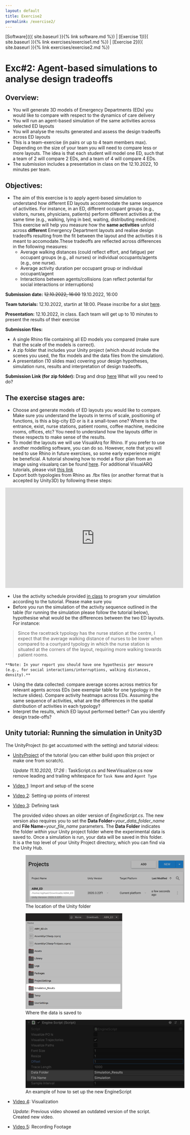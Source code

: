 ```yaml
---
layout: default
title: Exercise2
permalink: /exercise2/
---
```


[Software]({{ site.baseurl }}{% link software.md %}) | [Exercise 1]({{ site.baseurl }}{% link exercises/exercise1.md %}) | [Exercise 2]({{ site.baseurl }}{% link exercises/exercise2.md %})

# Exc#2: Agent-based simulations to analyse design tradeoffs

## Overview:
- You will generate 3D models of Emergency Departments (EDs) you would like to compare with respect to the dynamics of care delivery 
- You will run an agent-based simulation of the same activities across selected ED layouts
- You will analyse the results generated and assess the design tradeoffs across ED layouts
- This is a team-exercise (in pairs or up to 4 team members max). Depending on the size of your team you will need to compare less or more layouts. The idea is that each student will model one ED, such that a team of 2 will compare 2 EDs, and a team of 4 will compare 4 EDs.
- The submission includes a presentation in class on the 12.10.2022, 10 minutes per team.

## Objectives:
- The aim of this exercise is to apply agent-based simulation to understand how different ED layouts accommodate the same sequence of activities. For instance, in an ED, different occupant groups (e.g., visitors, nurses, physicians, patients)  perform different activities at the same time (e.g., walking, lying in bed, waiting, distributing medicine) . This exercise will help you measure how the **same activities** unfold across **different** Emergency Department layouts and realise design tradeoffs resulting from the fit between the layout and the activities it is meant to accomodate.These tradeoffs are reflected across differences in the following measures:
    - Average walking distances (could reflect effort, and fatigue) per occupant groups (e.g., all nurses) or individual occupants/agents (e.g., one nurse). 
    - Average activity duration per occupant group or individual occupant/agent
    - Interactions between agents/collisions (can reflect potential for social interactions or interruptions)

**Submission date:** ~~12.10.2022, 16:00~~ 19.10.2022, 16:00

**Team tutorials:** 12.10.2022, startin at 18:00. Please inscribe for a slot [here](https://doodle.com/meeting/participate/id/epQx2Lpa).

**Presentation:** 12.10.2022, in class. Each team will get up to 10 minutes to present the results of their exercise

**Submission files:**
- A single Rhino file containing all ED models you compared (make sure that the scale of the models is correct). 
- A zip folder that includes your Unity project (which should include the scenes you used, the fbx models and the data files from the simulation).
- A presentation (10 slides max) covering your design hypotheses, simulation runs, results and interpretation of design tradeoffs.

**Submission Link (for zip folder):** Drag and drop [here](https://polybox.ethz.ch/index.php/s/W8ZEiauxvYnv9IT) 
What will you need to do?

## The exercise stages are:
- Choose and generate models of ED layouts you would like to compare. Make sure you understand the layouts in terms of scale, positioning of functions, is this a big-city ED or is it a small-town one? Where is the entrance, exist, nurse stations, patient rooms, coffee machine, medicine rooms, offices, etc? You need to understand how the layouts differ in these respects to make sense of the results. 
- To model the layouts we will use VisualArq for Rhino. If you prefer to use another modelling software, you can do so. However, note that you will need to use Rhino in future exercises, so some early experience might be beneficial. A tutorial showing how to model a floor plan from an image using visualarq can be found [here](https://drive.google.com/file/d/1NVp7wVHzlMYqUnkfs7qSa9iyu5t3iO9D/view). For additional VisualARQ tutorials, please visit [this link](https://www.visualarq.com/learn/videos/)
- Export both typologies from Rhino as .fbx files (or another format that is accepted by Unity3D) by following these steps:
<iframe width="560" height="315" src="https://www.youtube.com/embed/XsIkjZUcI-U" title="YouTube video player" frameborder="0" allow="accelerometer; autoplay; clipboard-write; encrypted-media; gyroscope; picture-in-picture" allowfullscreen></iframe>

- Use the activity schedule provided [in class](https://docs.google.com/spreadsheets/d/1eSNupJELLTg8enOfSLfexkW3Xz9i4ACvlN7clGLABbo/edit?usp=sharing) to program your simulation according to the tutorial. Please make sure you 
- Before you run the simulation of the activity sequence outlined in the table (for running the simulation please follow the tutorial below), hypothesise what would be the differences between the two ED layouts. For instance:
>Since the racetrack typology has the nurse station at the centre, I expect that the average walking distance of nurses to be lower when compared to a courtyard typology in which the nurse station is situated at the corners of the layout, requiring more walking towards patient rooms.

    **Note: In your report you should have one hypothesis per measure (e.g., for social interactions/interruptions, walking distances, density).**
- Using the data collected: compare average scores across metrics for relevant agents across EDs (see exemplar table for one typology in the lecture slides). Compare activity heatmaps across EDs. Assuming the same sequence of activities, what are the differences in the spatial distribution of activities in each typology?
- Interpret the results, which ED layout performed better? Can you identify design trade-offs?

## Unity tutorial: Running the simulation in Unity3D
The UnityProject (to get accustomed with the setting) and tutorial videos:
- [UnityProject](https://polybox.ethz.ch/index.php/s/xT5jVl4cjD3IidW) of the tutorial (you can either build upon this project or make one from scratch).

    _Update 11.10.2020, 17:26_ : TaskScript.cs and NewVisualizer.cs now remove leading and trailing whitespace for ```Task Name``` and ``Àgent Type``
    
- [Video 1](https://polybox.ethz.ch/index.php/s/uMOz8s2afNEMUDO): Import and setup of the scene
- [Video 2](https://polybox.ethz.ch/index.php/s/dI1hflUU9iJ4j02): Setting up points of interest
- [Video 3](https://polybox.ethz.ch/index.php/s/7I2T8U6SWxjZmEm): Defining task

    The provided video shows an older version of _EngineScript.cs_. The new version also requires you to set the **Data Folder**=_your_data_folder_name_ and **File Name**=_your_file_name_ parameters. The **Data Folder** indicates the folder _within_ your Unity project folder where the experimental data is saved to. Once a simulation is run, your data will be saved in this folder. It is a the top level of your Unity Project directory, which you can find via the Unity Hub.

    <figure>
        <img src="/assets/images/exercise2/where.png" style="max-width: 500px;"
            alt="The location of the Unity folder" />
        <figcaption>The location of the Unity folder</figcaption>
    </figure>

    <figure>
        <img src="/assets/images/exercise2/unity_folder.png" style="max-height: 300px;"
            alt="Jekyll logo" />
        <figcaption>Where the data is saved to</figcaption>
    </figure>

    <figure>
        <img src="/assets/images/exercise2/engine_config.png" style="max-width: 500px;"
            alt="Jekyll logo" />
        <figcaption>An example of how to set up the new EngineScript</figcaption>
    </figure>
- [Video 4](https://polybox.ethz.ch/index.php/s/ubLAQQ0NZtmjwKy): Visualization

    _Update_: Previous video showed an outdated version of the script. Created new video.

- [Video 5](https://polybox.ethz.ch/index.php/s/kHqzedOnTPVJEz7): Recording Footage
